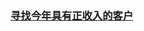 ### [寻找今年具有正收入的客户](https://leetcode-cn.com/problems/find-customers-with-positive-revenue-this-year)


